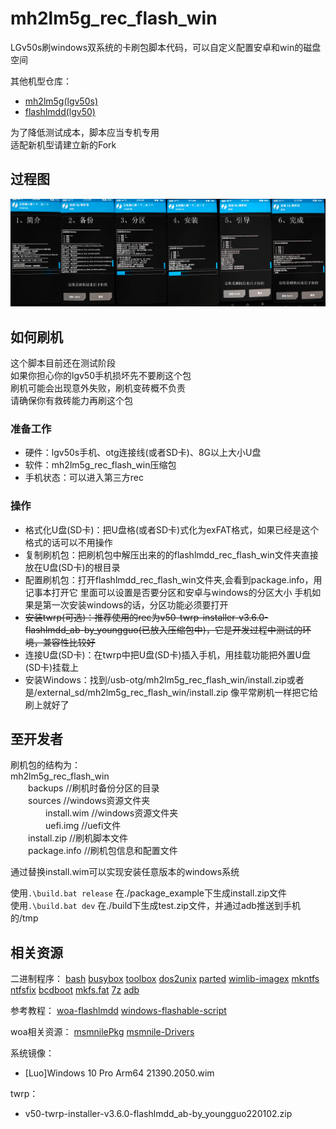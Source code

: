 # mh2lm5g_rec_flash_win
LGv50s刷windows双系统的卡刷包脚本代码，可以自定义配置安卓和win的磁盘空间  

其他机型仓库：  
- [mh2lm5g(lgv50s)](https://github.com/heyManNice/mh2lm5g_rec_flash_win)
- [flashlmdd(lgv50)](https://github.com/heyManNice/flashlmdd_rec_flash_win)  
  
为了降低测试成本，脚本应当专机专用  
适配新机型请建立新的Fork  

## 过程图
![过程图片](./pic/process.jpg)

## 如何刷机
这个脚本目前还在测试阶段  
如果你担心你的lgv50手机损坏先不要刷这个包  
刷机可能会出现意外失败，刷机变砖概不负责  
请确保你有救砖能力再刷这个包
### 准备工作
- 硬件：lgv50s手机、otg连接线(或者SD卡)、8G以上大小U盘
- 软件：mh2lm5g_rec_flash_win压缩包
- 手机状态：可以进入第三方rec
### 操作
- 格式化U盘(SD卡)：把U盘格(或者SD卡)式化为exFAT格式，如果已经是这个格式的话可以不用操作
- 复制刷机包：把刷机包中解压出来的的flashlmdd_rec_flash_win文件夹直接放在U盘(SD卡)的根目录
- 配置刷机包：打开flashlmdd_rec_flash_win文件夹,会看到package.info，用记事本打开它
	          里面可以设置是否要分区和安卓与windows的分区大小
	          手机如果是第一次安装windows的话，分区功能必须要打开
- ~~安装twrp(可选)：推荐使用的rec为v50-twrp-installer-v3.6.0-flashlmdd_ab-by_youngguo(已放入压缩包中)，它是开发过程中测试的环境，兼容性比较好~~
- 连接U盘(SD卡)：在twrp中把U盘(SD卡)插入手机，用挂载功能把外置U盘(SD卡)挂载上
- 安装Windows：找到/usb-otg/mh2lm5g_rec_flash_win/install.zip或者是/external_sd/mh2lm5g_rec_flash_win/install.zip
	 	像平常刷机一样把它给刷上就好了
## 至开发者
刷机包的结构为：  
mh2lm5g_rec_flash_win  
&emsp;&emsp;backups //刷机时备份分区的目录  
&emsp;&emsp;sources //windows资源文件夹   
&emsp;&emsp;&emsp;&emsp;install.wim //windows资源文件夹  
&emsp;&emsp;&emsp;&emsp;uefi.img  //uefi文件  
&emsp;&emsp;install.zip  //刷机脚本文件  
&emsp;&emsp;package.info //刷机包信息和配置文件  

通过替换install.wim可以实现安装任意版本的windows系统

使用`.\build.bat release` 在./package_example下生成install.zip文件  
使用`.\build.bat dev` 在./build下生成test.zip文件，并通过adb推送到手机的/tmp  

## 相关资源
二进制程序：
[bash](https://www.gnu.org/software/bash/bash.html) 
[busybox](https://github.com/meefik/busybox)
[toolbox](/system/bin)
[dos2unix](https://github.com/TizenTeam/dos2unix)
[parted](https://github.com/bcl/parted)
[wimlib-imagex](https://wimlib.net/)
[mkntfs](https://www.tuxera.com/company/open-source/)
[ntfsfix](https://github.com/tuxera/ntfs-3g)
[bcdboot](https://github.com/BigfootACA/bcdboot)
[mkfs.fat](https://github.com/dosfstools/dosfstools)
[7z](https://www.7-zip.org/)
[adb](https://source.android.google.cn/docs/setup/build/adb?hl=zh-cn)

参考教程：
[woa-flashlmdd](https://github.com/n00b69/woa-flashlmdd/tree/main)
[windows-flashable-script](https://github.com/edk2-porting/windows-flashable-script)

woa相关资源：
[msmnilePkg](https://github.com/woa-msmnile/msmnilePkg)
[msmnile-Drivers](https://github.com/woa-msmnile/msmnile-Drivers)

系统镜像：
- [Luo]Windows 10 Pro Arm64 21390.2050.wim  

twrp：
- v50-twrp-installer-v3.6.0-flashlmdd_ab-by_youngguo220102.zip
